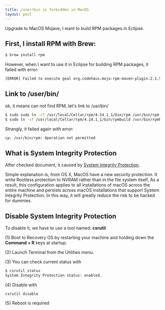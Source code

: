 ```yaml
---
title: /user/bin is forbidden in MacOS
layout: post
---
```


Upgrade to MacOS Mojave, I want to build RPM packages in Eclipse.

## First, I install RPM with Brew:

```bash
$ brew install rpm
```
However, when I want to use it in Eclipse for building RPM packages, it failed with error: 

```bash
[ERROR] Failed to execute goal org.codehaus.mojo:rpm-maven-plugin:2.1.5:rpm (generate-rpm) on project ps-api: Unable to query for default vendor from RPM: Error while executing process. Cannot run program "rpm": error=2, No such file or directory -> [Help 1]
```

## Link to /user/bin/

ok, it means can not find RPM, let's link to /usr/bin/ 

```bash
$ sudo sudo ln -sf /usr/local/Cellar/rpm/4.14.1_1/bin/rpm /usr/bin/rpm
$ sudo ln -sf /usr/local/Cellar/rpm/4.14.1_1/bin/rpmbuild /usr/bin/rpmbuild
```

Strangly, it failed again with error:

```bash
cp: /usr/bin/rpm: Operation not permitted
```

## What is System Integrity Protection

After checked document, it caused by [System Integrity Protection](https://developer.apple.com/library/archive/documentation/Security/Conceptual/System_Integrity_Protection_Guide/ConfiguringSystemIntegrityProtection/ConfiguringSystemIntegrityProtection.html).

Simple explanation is, from OS X, MacOS have a new security protection. It write Rootless protection to NVRAM rather than in the file system itself, As a result, this configuration applies to all installations of macOS across the entire machine and persists across macOS installations that support System Integrity Protection. In this way, it will greatly reduce the risk to be hacked for dummies.

## Disable System Integrity Protection

To disable it, we have to use a tool named: **csrutil**

(1) Boot to Recovery OS by restarting your machine and holding down the **Command + R** keys at startup.

(2) Launch Terminal from the Utilities menu.

(3) You can check current status with

```bash
$ csrutil status
System Integrity Protection status: enabled.
```
(4) Disable with

```
csrutil disable
```

(5) Reboot is required
